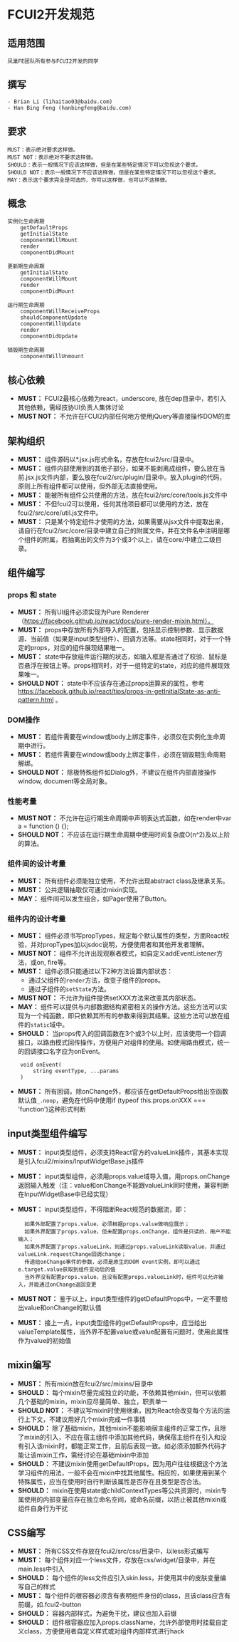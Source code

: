 # FCUI2开发规范

## 适用范围
    凤巢FE团队所有参与FCUI2开发的同学

## 撰写
    - Brian Li (lihaitao03@baidu.com)
    - Han Bing Feng (hanbingfeng@baidu.com)
## 要求
    MUST：表示绝对要求这样做。
    MUST NOT：表示绝对不要求这样做。
    SHOULD：表示一般情况下应该这样做，但是在某些特定情况下可以忽视这个要求。
    SHOULD NOT：表示一般情况下不应该这样做，但是在某些特定情况下可以忽视这个要求。
    MAY：表示这个要求完全是可选的，你可以这样做，也可以不这样做。
## 概念

    实例化生命周期
        getDefaultProps
        getInitialState
        componentWillMount
        render
        componentDidMount
        
    更新期生命周期
        getInitialState
        componentWillMount
        render
        componentDidMount
        
    运行期生命周期
        componentWillReceiveProps
        shouldComponentUpdate
        componentWillUpdate
        render
        componentDidUpdate

    销毁期生命周期
        componentWillUnmount


## 核心依赖
- **MUST：** FCUI2最核心依赖为react，underscore, 放在dep目录中，若引入其他依赖，需经技协UI负责人集体讨论
- **MUST NOT：**  不允许在FCUI2内部任何地方使用jQuery等直接操作DOM的库


## 架构组织
- **MUST：** 组件源码以*.jsx.js形式命名，存放在fcui2/src/目录中。
- **MUST：**  组件内部使用到的其他子部分，如果不能剥离成组件，要么放在当前.jsx.js文件内部，要么放在fcui2/src/plugin/目录中。放入plugin的代码，原则上所有组件都可以使用，但外部无法直接使用。
- **MUST：** 能被所有组件公共使用的方法，放在fcui2/src/core/tools.js文件中
- **MUST：** 不但fcui2可以使用，任何其他项目都可以使用的方法，放在fcui2/src/core/util.js文件中。
- **MUST：** 只是某个特定组件才使用的方法，如果需要从jsx文件中提取出来，请自行在fcui2/src/core/目录中建立自己的附属文件，并在文件名中注明是哪个组件的附属，若抽离出的文件为3个或3个以上，请在core/中建立二级目录。


## 组件编写
### props 和 state
- **MUST：** 所有UI组件必须实现为Pure Renderer（https://facebook.github.io/react/docs/pure-render-mixin.html）。
- **MUST：** props中存放所有外部导入的配置，包括显示控制参数、显示数据源、当前值（如果是input类型组件）、回调方法等。state相同时，对于一个特定的props，对应的组件展现结果唯一。
- **MUST：** state中存放组件运行期的状态，如输入框是否通过了校验、鼠标是否悬浮在按钮上等。props相同时，对于一组特定的state，对应的组件展现效果唯一。
- **SHOULD NOT：** state中不应该存在通过props运算来的属性，参考 https://facebook.github.io/react/tips/props-in-getInitialState-as-anti-pattern.html 。

### DOM操作
- **MUST：** 若组件需要在window或body上绑定事件，必须仅在实例化生命周期中进行。
- **MUST：** 若组件需要在window或body上绑定事件，必须在销毁期生命周期解绑。
- **SHOULD NOT：** 除极特殊组件如Dialog外，不建议在组件内部直接操作window, document等全局对象。

### 性能考量
- **MUST NOT：** 不允许在运行期生命周期中声明表达式函数，如在render中var a = function () {};
- **SHOULD NOT：** 不应该在运行期生命周期中使用时间复杂度O(n^2)及以上阶的算法。

### 组件间的设计考量
- **MUST：** 所有组件必须能独立使用，不允许出现abstract class及继承关系。
- **MUST：** 公共逻辑抽取仅可通过mixin实现。
- **MAY：** 组件间可以发生组合，如Pager使用了Button。

### 组件内的设计考量
- **MUST：** 组件必须书写propTypes，规定每个默认属性的类型，方面React校验，并对propTypes加以jsdoc说明，方便使用者和其他开发者理解。
- **MUST NOT：** 组件不允许出现观察者模式，如自定义addEventListener方法，或on, fire等。
- **MUST：** 组件必须只能通过以下2种方法设置内部状态：
    - 通过父组件的`render`方法，改变子组件的props。
    - 通过子组件的`setState`方法。
- **MUST NOT：** 不允许为组件提供setXXX方法来改变其内部状态。
- **MAY：** 组件可以提供与内部数据结构紧密相关的操作方法。这些方法可以实现为一个纯函数，即只依赖其所有的参数来得到其结果。这些方法可以放在组件的`static`域中。
- **SHOULD：** 当props传入的回调函数在3个或3个以上时，应该使用一个回调接口，以路由模式回传操作，方便用户对组件的使用。如使用路由模式，统一的回调接口名字应为onEvent。
```
    void onEvent(
        string eventType, ...params
    )
```
- **MUST：** 所有回调，除onChange外，都应该在getDefaultProps给出空函数默认值`_.noop`，避免在代码中使用if (typeof this.props.onXXX === 'function')这种形式判断




## input类型组件编写
- **MUST：** input类型组件，必须支持React官方的valueLink插件，其基本实现是引入fcui2/mixins/InputWidgetBase.js插件
- **MUST：** input类型组件，必须用props.value域导入值，用props.onChange返回输入触发（注：value和onChange不能跟valueLink同时使用，兼容判断在InputWidgetBase中已经实现）
- **MUST：** input类型组件，不得阻断React规范的数据流，即：
     
        如果外部配置了props.value，必须根据props.value做响应展示；
        如果外界配置了props.value，但未配置props.onChange，组件是只读的，用户不能输入；
        如果外界配置了props.valueLink，则通过props.valueLink读取value，并通过valueLink.requestChange回调change；
        传递给onChange事件的参数，必须是原生的DOM event实例，即可以通过e.target.value获取到组件变动后的值
        当外界没有配置props.value，且没有配置props.valueLink时，组件可以允许输入，并能通过onChange返回变更
- **MUST NOT：** 鉴于以上，input类型组件的getDefaultProps中，一定不要给出value和onChange的默认值
- **MUST：** 接上一点，input类型组件的getDefaultProps中，应当给出valueTemplate属性，当外界不配置value或value配置有问题时，使用此属性作为value的初始值
        


## mixin编写
- **MUST：** 所有mixin放在fcui2/src/mixins/目录中
- **SHOULD：** 每个mixin尽量完成独立的功能，不依赖其他mixin，但可以依赖几个基础的mixin，mixin应尽量简单、独立，职责单一
- **SHOULD NOT：** 不建议写mixin时使用继承，因为React会改变每个方法的运行上下文，不建议用好几个mixin完成一件事情
- **SHOULD：** 除了基础mixin，其他mixin不能影响宿主组件的正常工作，且除了mixin的引入，不应在宿主组件中添加其他代码，确保宿主组件在引入和没有引入该mixin时，都能正常工作，且前后表现一致。如必须添加额外代码才能让该mixin工作，需经讨论在基础mixin中添加
- **SHOULD：** 不建议mixin使用getDefaultProps，因为用户往往根据这个方法学习组件的用法，一般不会在mixin中找其他属性。相应的，如果使用到某个特殊属性，应当在使用时自行判断该属性是否存在且类型是否合法。
- **SHOULD：** mixin在使用state或childContextTypes等公共资源时，mixin专属使用的内部变量应存在独立命名空间，或命名前缀，以防止被其他mixin或组件自身行为干扰


## CSS编写
- **MUST：** 所有CSS文件存放在fcui2/src/css/目录中，以less形式编写
- **MUST：** 每个组件对应一个less文件，存放在css/widget/目录中，并在main.less中引入
- **SHOULD：** 每个组件的less文件应引入skin.less，并使用其中的皮肤变量编写自己的样式
- **MUST：** 每个组件的根容器必须含有表明组件身份的class，且该class应含有前缀，如.fcui2-button
- **SHOULD：** 容器内部样式，为避免干扰，建议也加入前缀
- **SHOULD：** 组件根容器应加入props.className，允许外部使用时挂载自定义class，方便使用者自定义样式或对组件内部样式进行hack



